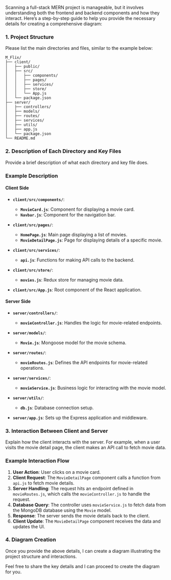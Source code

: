 Scanning a full-stack MERN project is manageable, but it involves understanding both the frontend and backend components and how they interact. Here’s a step-by-step guide to help you provide the necessary details for creating a comprehensive diagram:

### 1. Project Structure

Please list the main directories and files, similar to the example below:

```
M_Flix/
├── client/
│   ├── public/
│   ├── src/
│   │   ├── components/
│   │   ├── pages/
│   │   ├── services/
│   │   ├── store/
│   │   └── App.js
│   └── package.json
├── server/
│   ├── controllers/
│   ├── models/
│   ├── routes/
│   ├── services/
│   ├── utils/
│   ├── app.js
│   └── package.json
└── README.md
```

### 2. Description of Each Directory and Key Files

Provide a brief description of what each directory and key file does.

### Example Description

#### **Client Side**

- **`client/src/components/`**:
  - **`MovieCard.js`**: Component for displaying a movie card.
  - **`Navbar.js`**: Component for the navigation bar.

- **`client/src/pages/`**:
  - **`HomePage.js`**: Main page displaying a list of movies.
  - **`MovieDetailPage.js`**: Page for displaying details of a specific movie.

- **`client/src/services/`**:
  - **`api.js`**: Functions for making API calls to the backend.

- **`client/src/store/`**:
  - **`movies.js`**: Redux store for managing movie data.

- **`client/src/App.js`**: Root component of the React application.

#### **Server Side**

- **`server/controllers/`**:
  - **`movieController.js`**: Handles the logic for movie-related endpoints.

- **`server/models/`**:
  - **`Movie.js`**: Mongoose model for the movie schema.

- **`server/routes/`**:
  - **`movieRoutes.js`**: Defines the API endpoints for movie-related operations.

- **`server/services/`**:
  - **`movieService.js`**: Business logic for interacting with the movie model.

- **`server/utils/`**:
  - **`db.js`**: Database connection setup.

- **`server/app.js`**: Sets up the Express application and middleware.

### 3. Interaction Between Client and Server

Explain how the client interacts with the server. For example, when a user visits the movie detail page, the client makes an API call to fetch movie data.

### Example Interaction Flow

1. **User Action**: User clicks on a movie card.
2. **Client Request**: The `MovieDetailPage` component calls a function from `api.js` to fetch movie details.
3. **Server Handling**: The request hits an endpoint defined in `movieRoutes.js`, which calls the `movieController.js` to handle the request.
4. **Database Query**: The controller uses `movieService.js` to fetch data from the MongoDB database using the `Movie` model.
5. **Response**: The server sends the movie details back to the client.
6. **Client Update**: The `MovieDetailPage` component receives the data and updates the UI.

### 4. Diagram Creation

Once you provide the above details, I can create a diagram illustrating the project structure and interactions.

Feel free to share the key details and I can proceed to create the diagram for you.